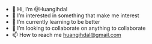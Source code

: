 - 👋 Hi, I’m @Huangihdal
- 👀 I’m interested in something that make me interest 
- 🌱 I’m currently learning to be better
- 💞️ I’m looking to collaborate on anything to collaborate
- 📫 How to reach me huangihdal@gmail.com

<!---
Huangihdal/Huangihdal is a ✨ special ✨ repository because its `README.md` (this file) appears on your GitHub profile.
You can click the Preview link to take a look at your changes.
--->
